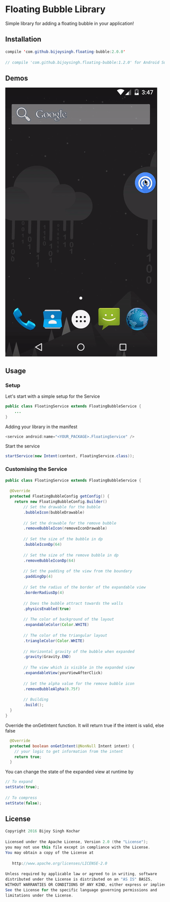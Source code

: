 # Floating Bubble Library
Simple library for adding a floating bubble in your application!

## Installation

```java
compile 'com.github.bijoysingh.floating-bubble:2.0.0'

// compile 'com.github.bijoysingh.floating-bubble:1.2.0' for Android Support v26
```

## Demos
![Demo](screenshots/demo.gif)

## Usage

### Setup
Let's start with a simple setup for the Service
```java
public class FloatingService extends FloatingBubbleService {
    ...
}
```

Adding your library in the manifest
```java
<service android:name="<YOUR_PACKAGE>.FloatingService" />
```

Start the service
```java
startService(new Intent(context, FloatingService.class));
```

### Customising the Service
```java
public class FloatingService extends FloatingBubbleService {

  @Override
  protected FloatingBubbleConfig getConfig() {
    return new FloatingBubbleConfig.Builder()
        // Set the drawable for the bubble
        .bubbleIcon(bubbleDrawable)

        // Set the drawable for the remove bubble
        .removeBubbleIcon(removeIconDrawable)

        // Set the size of the bubble in dp
        .bubbleIconDp(64)

        // Set the size of the remove bubble in dp
        .removeBubbleIconDp(64)

        // Set the padding of the view from the boundary
        .paddingDp(4)

        // Set the radius of the border of the expandable view
        .borderRadiusDp(4)

        // Does the bubble attract towards the walls
        .physicsEnabled(true)

        // The color of background of the layout
        .expandableColor(Color.WHITE)

        // The color of the triangular layout
        .triangleColor(Color.WHITE)

        // Horizontal gravity of the bubble when expanded
        .gravity(Gravity.END)

        // The view which is visible in the expanded view
        .expandableView(yourViewAfterClick)

        // Set the alpha value for the remove bubble icon
        .removeBubbleAlpha(0.75f)

        // Building
        .build();
  }
}
```

Override the onGetIntent function. It will return true if the intent is valid, else false
```java
  @Override
  protected boolean onGetIntent(@NonNull Intent intent) {
    // your logic to get information from the intent
    return true;
  }
```

You can change the state of the expanded view at runtime by
```java
// To expand
setState(true);

// To compress
setState(false);
```

## License
```java
Copyright 2016 Bijoy Singh Kochar

Licensed under the Apache License, Version 2.0 (the "License");
you may not use this file except in compliance with the License.
You may obtain a copy of the License at

   http://www.apache.org/licenses/LICENSE-2.0

Unless required by applicable law or agreed to in writing, software
distributed under the License is distributed on an "AS IS" BASIS,
WITHOUT WARRANTIES OR CONDITIONS OF ANY KIND, either express or implied.
See the License for the specific language governing permissions and
limitations under the License.
```
